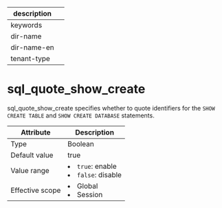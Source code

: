 | description ||
|---|---|
| keywords ||
| dir-name ||
| dir-name-en ||
| tenant-type ||

# sql_quote_show_create

sql_quote_show_create specifies whether to quote identifiers for the `SHOW CREATE TABLE` and `SHOW CREATE DATABASE` statements.

| **Attribute** | **Description** |
|--------|---------------------------------------------------------------------------------------------------------------|
| Type | Boolean |
| Default value | true |
| Value range | <li> `true`: enable   <li> `false`: disable |
| Effective scope | <li> Global   <li> Session |
